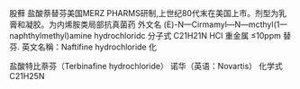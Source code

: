 股蘚
盐酸萘替芬美国MERZ PHARMS研制,上世纪80代末在美国上市。剂型为乳膏和凝胶。为内烯胺类局部抗真菌药
外文名
(E)-N—Cirmamyl—N—mcthyl(1一naphthylmethyl)amine hydrochloridc
分子式
C21H21N HCl
重金属 
  ≤10ppm
替芬. 英文名稱：Naftifine hydrochloride 化


盐酸特比萘芬（Terbinafine hydrochloride）
诺华（英语：Novartis）
化学式
C21H25N